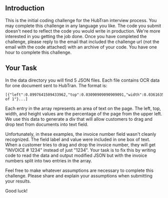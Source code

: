 ## Introduction

This is the initial coding challenge for the HubTran interview process. You may complete this challenge in any language you like. The code you submit doesn't need to reflect the code you would write in production. We're more interested in you getting the job done. Once you have completed the challenge, please reply to the email that included the challenge url (not the email with the code attached) with an archive of your code. You have one hour to complete this challenge.

## Your Task

In the data directory you will find 5 JSON files. Each file contains OCR data for one document sent to HubTran. The format is:

```
[{"left":0.8997641509433962,"top":0.03090909090909091,"width":0.03616352201257855,"height":0.009393939393939395,"chars":"1 of 1"}...]
```

Each entry in the array represents an area of text on the page. The left, top, width, and height values are the percentage of the page from the upper left. We use this data to generate a div that will allow customers to drag and drop text from documents into text field.

Unfortunately, in these examples, the invoice number field wasn't cleanly recognized. The field label and value were included in one box of text. When a customer tries to drag and drop the invoice number, they will get "INVOICE # 1234" instead of just "1234". Your task is to fix this by writing code to read the data and output modified JSON but with the invoice numbers split into two entries in the array.

Feel free to make whatever assumptions are necessary to complete this challenge. Please share and explain your assumptions when submitting your results.

Good luck!
